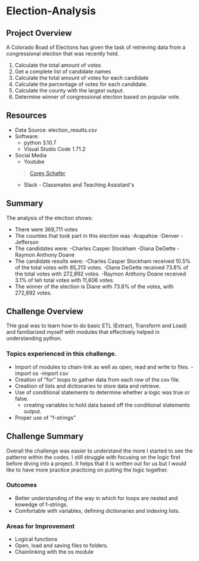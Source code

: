 # Election-Analysis

## Project Overview
A Colorado Boad of Elections has given the task of retrieving data from a congressional election that was recently held. 

1. Calculate the total amount of votes
1. Get a complete list of candidate names
1. Calculate the total amount of votes for each candidate
1. Calculate the percentage of votes for each candidate.
1. Calculate the county with the largest output.
1. Determine winner of congressional election based on popular vote.

## Resources
- Data Source: election_results.csv
- Software: 
    - python 3.10.7
    - Visual Studio Code 1.71.2
- Social Media
    - Youtube
    >[Corey Schafer](https://www.youtube.com/watch?v=q5uM4VKywbA)
    - Slack - Classmates and Teaching Assistant's

## Summary
The analysis of the election shows:
- There were 369,711 votes
- The counties that took part in this election was
    -Arapahoe
    -Denver
    -Jefferson
- The candidates were:
    -Charles Casper Stockham
    -Diana DeGette
    -Raymon Anthony Doane
- The candidate results were:
    -Charles Casper Stockham received 10.5% of the total votes with 85,213 votes.
    -Diane DeGette received 73.8% of the total votes with 272,892 votes.
    -Raymon Anthony Doane received 3.1% of teh total votes with 11,606 votes.
- The winner of the election is Diane with 73.8% of the votes, with 272,892 votes.

## Challenge Overview
THe goal was to learn how to do basic ETL (Extract, Transform and Load) and familiarized myself with modules that effectively helped in understanding python.

### Topics experienced in this challenge.
- Import of modules to chain-link as well as open, read and write to files.
    -import os
    -import csv
- Creation of "for" loops to gather data from each row of the csv file.
- Creatiion of lists and dictionaries to store data and retrieve.
- Use of conditional statements to determine whether a logic was true or false.
    - creating variables to hold data based off the conditional statements output.
- Proper use of "f-strings" 

## Challenge Summary
Overall the challenge was easier to understand the more I started to see the patterns within the codes. I still struggle with focusing on the logic first before diving into a project. It helps that it is written out for us but I would like to have more practice practicing on putting the logic together.

### Outcomes
- Better understanding of the way in which for loops are nested and kowedge of f-strings.
- Comfortable with variables, defining dictionaries and indexing lists.

### Areas for Improvement
- Logical functions
- Open, load and saving files to folders.
- Chainlinking with the os module
